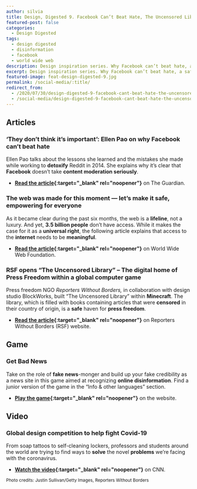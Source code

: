 ```yaml
---
author: silvia
title: Design, Digested 9. Facebook Can’t Beat Hate, The Uncensored Library and ‘Get Bad News’
featured-post: false
categories:
  - Design Digested
tags:
  - design digested
  - disinformation
  - facebook
  - world wide web
description: Design inspiration series. Why Facebook can’t beat hate, a safe haven for press freedom, a game to recognise disinformation.
excerpt: Design inspiration series. Why Facebook can’t beat hate, a safe haven for press freedom, a game to recognise disinformation.
featured-image: feat-design-digested-9.jpg
permalink: /social-media/:title/
redirect_from:
  - /2020/07/30/design-digested-9-facebook-cant-beat-hate-the-uncensored-library-and-get-bad-news/
  - /social-media/design-digested-9-facebook-cant-beat-hate-the-uncensored-library-and-get-bad-news/
---
```

## Articles

### ‘They don’t think it’s important’: Ellen Pao on why Facebook can’t beat hate

Ellen Pao talks about the lessons she learned and the mistakes she made while working to **detoxify** Reddit in 2014. She explains why it’s clear that **Facebook** doesn’t take **content moderation seriously**.

* **[Read the article](https://www.theguardian.com/media/2020/jul/21/ellen-pao-facebook-free-speech-hate-social-media){:target="_blank" rel="noopener"}** on The Guardian.

### The web was made for this moment — let’s make it safe, empowering for everyone

As it became clear during the past six months, the web is a **lifeline**, not a luxury. And yet, **3.5 billion people** don’t have access. While it makes the case for it as a **universal right**, the following article explains that access to the **internet** needs to be **meaningful**.

* **[Read the article](https://webfoundation.org/2020/07/the-web-was-made-for-this-moment-lets-make-it-safe-empowering-for-everyone/){:target="_blank" rel="noopener"}** on World Wide Web Foundation.

### RSF opens “The Uncensored Library” – The digital home of Press Freedom within a global computer game

Press freedom NGO _Reporters Without Borders,_ in collaboration with design studio BlockWorks, built “The Uncensored Library” within **Minecraft**. The library, which is filled with books containing articles that were **censored** in their country of origin, is a **safe** haven for **press freedom**.

* **[Read the article](https://rsf.org/en/news/rsf-opens-uncensored-library-digital-home-press-freedom-within-global-computer-game){:target="_blank" rel="noopener"}** on Reporters Without Borders (RSF) website.

## Game

### Get Bad News

Take on the role of **fake news**-monger and build up your fake credibility as a news site in this game aimed at recognizing **online disinformation**. Find a junior version of the game in the “Info & other languages” section.

* **[Play the game](https://www.getbadnews.com/#intro){:target="_blank" rel="noopener"}** on the website.

## Video

### Global design competition to help fight Covid-19

From soap tattoos to self-cleaning lockers, professors and students around the world are trying to find ways to **solve** the novel **problems** we’re facing with the coronavirus.

* **[Watch the video](https://edition.cnn.com/videos/design/2020/06/05/grad-show-dubai-design-week-coronavirus-global-gateway-lon-orig.cnn){:target="_blank" rel="noopener"}** on CNN.

<small>Photo credits: Justin Sullivan/Getty Images, Reporters Without Borders</small>